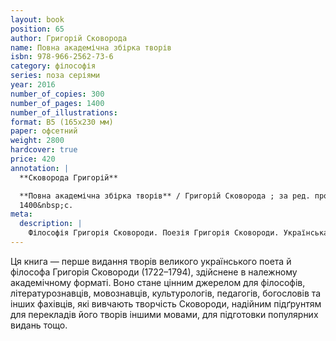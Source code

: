 ```yaml
---
layout: book
position: 65
author: Григорій Сковорода
name: Повна академічна збірка творів 
isbn: 978-966-2562-73-6
category: філософія
series: поза серіями
year: 2016
number_of_copies: 300
number_of_pages: 1400
number_of_illustrations:
format: В5 (165х230 мм)
paper: офсетний
weight: 2800
hardcover: true
price: 420
annotation: |
  **Сковорода Григорій**

  **Повна академічна збірка творів** / Григорій Сковорода ; за ред. проф. Леоніда Ушкалова. — 2-ге вид., стер. — Харків : Видавець Савчук О. О., 2016. — 
  1400&nbsp;с.
meta:
  description: |
    Філософія Григорія Сковороди. Поезія Григорія Сковороди. Українська філософія. Барокова література. Музей Сковороди. Байки Сковороди. Леонід Ушкалов.
---
```


Ця книга — перше видання творів великого українського поета й філософа Григорія Сковороди (1722–1794), здійснене в належному академічному форматі.
Воно стане цінним джерелом для філософів, літературознавців, мовознавців, культурологів, педагогів, богословів та інших фахівців, які вивчають творчість
Сковороди, надійним підґрунтям для перекладів його творів іншими мовами, для підготовки популярних видань тощо.
